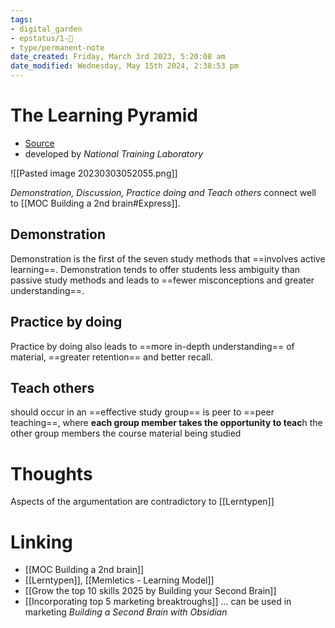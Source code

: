 ```yaml
---
tags: 
- digital_garden
- epstatus/1-🌱
- type/permanent-note
date_created: Friday, March 3rd 2023, 5:20:08 am
date_modified: Wednesday, May 15th 2024, 2:38:53 pm
---
```

# The Learning Pyramid
+ [Source](https://www.educationcorner.com/the-learning-pyramid.html)
+ developed by *National Training Laboratory*

![[Pasted image 20230303052055.png]]

*Demonstration, Discussion, Practice doing and Teach others* connect well to [[MOC Building a 2nd brain#Express]].

## Demonstration
Demonstration is the first of the seven study methods that ==involves active learning==. Demonstration tends to offer students less ambiguity than passive study methods and leads to ==fewer misconceptions and greater understanding==.

## Practice by doing
Practice by doing also leads to ==more in-depth understanding== of material, ==greater retention== and better recall.

## Teach others
should occur in an ==effective study group== is peer to ==peer teaching==, where **each group member takes the opportunity to teac**h the other group members the course material being studied

# Thoughts
Aspects of the argumentation are contradictory to [[Lerntypen]]

# Linking
+ [[MOC Building a 2nd brain]]
+ [[Lerntypen]], [[Memletics - Learning Model]]
+  [[Grow the top 10 skills 2025 by Building your Second Brain]] 
+ [[Incorporating top 5 marketing breaktroughs]] ... can be used in marketing *Building a Second Brain with Obsidian*

